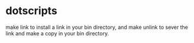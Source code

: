 # dotscripts

make link to install a link in your bin directory, and make unlink to sever the link and make a copy in your bin directory.
